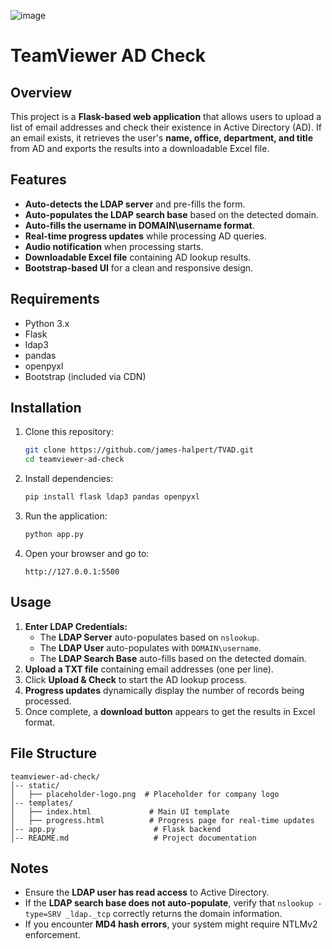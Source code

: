![image](https://github.com/user-attachments/assets/65e61735-52d1-43b5-90ae-0b60fc2fdfc6)

# TeamViewer AD Check

## Overview
This project is a **Flask-based web application** that allows users to upload a list of email addresses and check their existence in Active Directory (AD). If an email exists, it retrieves the user's **name, office, department, and title** from AD and exports the results into a downloadable Excel file.

## Features
- **Auto-detects the LDAP server** and pre-fills the form.
- **Auto-populates the LDAP search base** based on the detected domain.
- **Auto-fills the username in DOMAIN\username format**.
- **Real-time progress updates** while processing AD queries.
- **Audio notification** when processing starts.
- **Downloadable Excel file** containing AD lookup results.
- **Bootstrap-based UI** for a clean and responsive design.

## Requirements
- Python 3.x
- Flask
- ldap3
- pandas
- openpyxl
- Bootstrap (included via CDN)

## Installation
1. Clone this repository:
   ```sh
   git clone https://github.com/james-halpert/TVAD.git
   cd teamviewer-ad-check
   ```
2. Install dependencies:
   ```sh
   pip install flask ldap3 pandas openpyxl
   ```
3. Run the application:
   ```sh
   python app.py
   ```
4. Open your browser and go to:
   ```
   http://127.0.0.1:5500
   ```

## Usage
1. **Enter LDAP Credentials:**
   - The **LDAP Server** auto-populates based on `nslookup`.
   - The **LDAP User** auto-populates with `DOMAIN\username`.
   - The **LDAP Search Base** auto-fills based on the detected domain.
2. **Upload a TXT file** containing email addresses (one per line).
3. Click **Upload & Check** to start the AD lookup process.
4. **Progress updates** dynamically display the number of records being processed.
5. Once complete, a **download button** appears to get the results in Excel format.

## File Structure
```
teamviewer-ad-check/
│-- static/
│   ├── placeholder-logo.png  # Placeholder for company logo
│-- templates/
│   ├── index.html             # Main UI template
│   ├── progress.html          # Progress page for real-time updates
│-- app.py                      # Flask backend
│-- README.md                   # Project documentation
```

## Notes
- Ensure the **LDAP user has read access** to Active Directory.
- If the **LDAP search base does not auto-populate**, verify that `nslookup -type=SRV _ldap._tcp` correctly returns the domain information.
- If you encounter **MD4 hash errors**, your system might require NTLMv2 enforcement.
